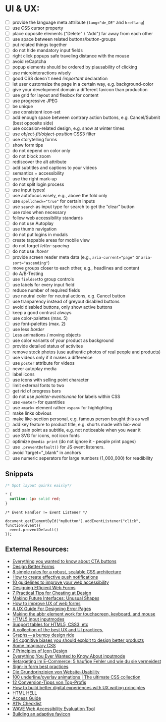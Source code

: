 # UI & UX:

- [ ] provide the language meta attribute (`lang="de_DE"` and `hreflang`)
- [ ] use CSS cursor property
- [ ] place opposite elements ("Delete" / "Add") far away from each other
- [ ] use space between related buttons/button-groups
- [ ] put related things together
- [ ] do not hide mandatory input fields
- [ ] right click popups safe traveling distance with the mouse
- [ ] avoid reCaptcha
- [ ] popup elements should be ordered by plausability of clicking
- [ ] use microinteractions wisely
- [ ] good CSS doesn´t need _!important_ declaration
- [ ] let user customaize the page in a certain way, e.g. background-color
- [ ] give your development domain a different favicon than production
- [ ] use grid for layout and flexbox for content
- [ ] use progressive JPEG
- [ ] be unique
- [ ] use consistent icon-set
- [ ] add enough space between contrary action buttons, e.g. Cancel/Submit (best opposite side)
- [ ] use occasion-related design, e.g. snow at winter times
- [ ] use _object-fit/object-position_ CSS3 filter
- [ ] use storytelling forms
- [ ] show form tips
- [ ] do not depend on color only
- [ ] do not block zoom
- [ ] rediscover the alt attribute
- [ ] add subtitles and captions to your videos
- [ ] semantics = accessibility
- [ ] use the right mark-up
- [ ] do not split login process
- [ ] use input types!
- [ ] use autofocus wisely, e.g., above the fold only 
- [ ] use `spellcheck="true"` for certain inputs
- [ ] use `search` as input type for search to get the “clear” button
- [ ] use roles when necessary
- [ ] follow web accessibility standards
- [ ] do not use Autoplay
- [ ] use thumb navigation
- [ ] do not put logins in modals
- [ ] create tappable areas for mobile view
- [ ] do not forget _letter-spacing_
- [ ] do not use _:hover_ 
- [ ] provide screen reader meta data (e.g., `aria-current="page"` or `aria-sort="ascending"`)
- [ ] move groups closer to each other, e.g., headlines and content
- [ ] do A/B-Testing
- [ ] use `fieldset`to group controls
- [ ] use labels for every input field
- [ ] reduce number of required fields
- [ ] use neutral color for neutral actions, e.g. Cancel button
- [ ] use tranparency instead of greyout disabled buttons
- [ ] avoid disabled buttons, only show active buttons
- [ ] keep a good contrast always
- [ ] use color-palettes (max. 5)
- [ ] use font-palettes (max. 2)
- [ ] use less _border_
- [ ] Less animations / moving objects
- [ ] use color variants of your product as background
- [ ] provide detailed status of activites
- [ ] remove stock photos (use authentic photos of real people and products)
- [ ] use videos only if it makes a difference
- [ ] use `poster` attribute for videos
- [ ] never autoplay media
- [ ] label icons
- [ ] use icons with selling point character
- [ ] limit external fonts to two
- [ ] get rid of progress bars
- [ ] do not use _pointer-events:none_ for labels within CSS
- [ ] use `<meter>` for quantities
- [ ] use `<mark>` element rather `<span>` for highlighting
- [ ] make links obvious
- [ ] make like-section personal, e.g. famous person bought this as well
- [ ] add key feature to product title, e.g. shorts made with bio-wool
- [ ] add pain point as subtitle, e.g. not noticeable when you wear it
- [ ] use SVG for icons, not icon fonts
- [ ] optimize `@media print` (do not ignore it - people print pages)
- [ ] use `.preventDefault()` for JS event listeners.
- [ ] avoid `target="_blank" in anchors
- [ ] use numeric seperators for large numbers (1_000_000) for readibility

## Snippets

```CSS
/* Spot layout quirks eaisly*/

* {
  outline: 1px solid red; 
}
```

```JS
/* Event Handler != Event Listener */

document.getElementById("myButton").addEventListener("click", function(event){
  event.preventDefault()
});
```


## External Resources:

- [Everything you wanted to know about CTA buttons](https://medium.com/email-industry-news/everything-you-wanted-to-know-about-email-cta-buttons-98807ab98806#.8sf0xg32l)
- [Design Better Forms](https://uxdesign.cc/design-better-forms-96fadca0f49c#.nctmmhrc6)
- [8 simple rules for a robust, scalable CSS architecture](https://github.com/jareware/css-architecture)
- [How to create effective push notifications](https://uxplanet.org/how-to-create-effective-push-notifications-c80f80420453#.t4f6rcyqd)
- [10 guidelines to improve your web accessibility](https://aerolab.co/blog/web-accessibility/)
- [Designing Efficient Web Forms](https://www.smashingmagazine.com/2017/06/designing-efficient-web-forms/)
- [7 Practical Tips for Cheating at Design](https://medium.com/refactoring-ui/7-practical-tips-for-cheating-at-design-40c736799886)
- [Making Future Interfaces: Unusual Shapes](https://youtu.be/eCHt8zsbCT4)
- [How to improve UX of web forms](http://maxsnitser.com/blog/how-to-improve-ux-of-web-forms)
- [A UX Guide For Designing Error Pages](https://blog.prototypr.io/a-ux-guide-for-designing-error-pages-fb9ced1f1c8a)
- [Making the abbr element work for touchscreen, keyboard, and mouse](https://bitsofco.de/making-abbr-work-for-touchscreen-keyboard-mouse/)
- [HTML5 input inputmodes](https://developer.mozilla.org/de/docs/Web/HTML/Element/Input#attr-inputmode)
- [Support tables for HTML5, CSS3, etc](https://caniuse.com/)
- [A collection of the best UX and UI practices.](https://www.checklist.design/)
- [Graphs — a bumpy design ride](https://medium.com/@william.bengtsson/learnings-from-designing-graphs-9033e9034ca0)
- [84 cognitive biases you should exploit to design better products](https://www.mobilespoon.net/2019/04/collection-cognitive-biases-how-to-use.html)
- [Some Imaginary CSS](https://cloudfour.com/thinks/some-imaginary-css/)
- [7 Principles of Icon Design](https://medium.com/@minoraxis/7-principles-of-icon-design-e7187539e4a2)
- [Everything You Ever Wanted to Know About inputmode](https://css-tricks.com/everything-you-ever-wanted-to-know-about-inputmode/)
- [Retargeting im E-Commerce: 5 häufige Fehler und wie du sie vermeidest](https://t3n.de/news/retargeting-e-commerce-5-fehler-1257793/)
- [Sign-in form best practices](https://web.dev/sign-in-form-best-practices)
- [Die Grundprinzipien von Website-Usability](https://99designs.de/blog/web-digitales-design/website-usability/)
- [100 underline/overlay animations | The ultimate CSS collection](https://dev.to/afif/100-underline-overlay-animation-the-ultimate-css-collection-4p40)
- [12 Conversion-Tipps von Top-Profis](https://t3n.de/news/12-conversion-tipps-top-profis-1377113/)
- [How to build better digital experiences with UX writing principles](https://medium.com/sainsburys-digital-experience/how-to-build-better-digital-experiences-with-ux-writing-principles-3c65fcdbcef8)
- [HTML HELL](https://www.htmhell.dev/tips/the-current-page)
- [Access Guide](https://accessguide.io/)
- [A11y Checklist](https://www.a11yproject.com/checklist)
- [WAVE Web Accessibility Evaluation Tool](https://wave.webaim.org/)
- [Building an adaptive favicon](https://web.dev/building-an-adaptive-favicon)
